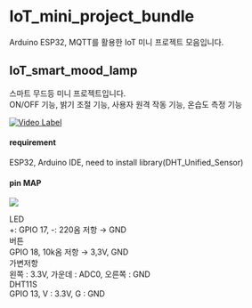 # IoT_mini_project_bundle
Arduino ESP32, MQTT를 활용한 IoT 미니 프로젝트 모음입니다. 

## IoT_smart_mood_lamp
스마트 무드등 미니 프로젝트입니다.<br>
ON/OFF 기능, 밝기 조절 기능, 사용자 원격 작동 기능, 온습도 측정 기능 <br>

[![Video Label](http://img.youtube.com/vi/PPARpDz4DLA/0.jpg)](https://youtu.be/PPARpDz4DLA)
<h4>requirement</h4>
ESP32, Arduino IDE, need to install library(DHT_Unified_Sensor) <br>

<h4>pin MAP</h4>
<img src = https://github.com/woodong11/IoT_mini_project_bundle/assets/91379630/a336265b-c246-4391-a261-6edc4a5f63f4>


LED<br>
+: GPIO 17, -: 220옴 저항 → GND<br>
버튼<br>
GPIO 18, 10k옴 저항 → 3,3V, GND<br>
가변저항<br>
왼쪽 : 3.3V, 가운데 : ADC0, 오른쪽 : GND<br>
DHT11S<br>
GPIO 13, V : 3.3V, G : GND<br>

